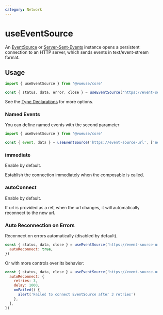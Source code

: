 ```yaml
---
category: Network
---
```


# useEventSource

An [EventSource](https://developer.mozilla.org/en-US/docs/Web/API/EventSource) or [Server-Sent-Events](https://developer.mozilla.org/en-US/docs/Web/API/Server-sent_events) instance opens a persistent connection to an HTTP server, which sends events in text/event-stream format.

## Usage

```js
import { useEventSource } from '@vueuse/core'

const { status, data, error, close } = useEventSource('https://event-source-url')
```

See the [Type Declarations](#type-declarations) for more options.

### Named Events

You can define named events with the second parameter

```ts twoslash
import { useEventSource } from '@vueuse/core'

const { event, data } = useEventSource('https://event-source-url', ['notice', 'update'] as const)
```

### immediate

Enable by default.

Establish the connection immediately when the composable is called.

### autoConnect

Enable by default.

If url is provided as a ref, when the url changes, it will automatically reconnect to the new url.

### Auto Reconnection on Errors

Reconnect on errors automatically (disabled by default).

```js
const { status, data, close } = useEventSource('https://event-source-url', [], {
  autoReconnect: true,
})
```

Or with more controls over its behavior:

```js
const { status, data, close } = useEventSource('https://event-source-url', [], {
  autoReconnect: {
    retries: 3,
    delay: 1000,
    onFailed() {
      alert('Failed to connect EventSource after 3 retries')
    },
  },
})
```

